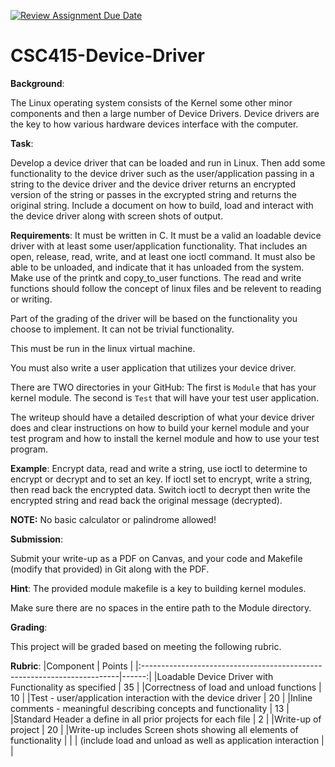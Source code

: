 [![Review Assignment Due Date](https://classroom.github.com/assets/deadline-readme-button-24ddc0f5d75046c5622901739e7c5dd533143b0c8e959d652212380cedb1ea36.svg)](https://classroom.github.com/a/qgGSgA_4)
# CSC415-Device-Driver
**Background**:

The Linux operating system consists of the Kernel some other minor components and then a large number of Device Drivers.  Device drivers are the key to how various hardware devices interface with the computer.

**Task**:

Develop a device driver that can be loaded and run in Linux.  Then add some functionality to the device driver such as the user/application passing in a string to the device driver and the device driver returns an encrypted version of the string or passes in the excrypted string and returns the original string.  Include a document on how to build, load and interact with the device driver along with screen shots of output.

**Requirements**:
It must be written in C.  It must be a valid an loadable device driver with at least some user/application functionality. That includes an open, release, read, write, and at least one ioctl command.  It must also be able to be unloaded, and indicate that it has unloaded from the system.  Make use of the printk and copy_to_user functions.  The read and write functions should follow the concept of linux files and be relevent to reading or writing.

Part of the grading of the driver will be based on the functionality you choose to implement.  It can not be trivial functionality.

This must be run in the linux virtual machine.

You must also write a user application that utilizes your device driver.

There are TWO directories in your GitHub:  The first is `Module` that has your kernel module.  The second is `Test` that will have your test user application.

The writeup should have a detailed description of what your device driver does and clear instructions on how to build your kernel module and your test program and how to install the kernel module and how to use your test program.

**Example**:
Encrypt data, read and write a string, use ioctl to determine to encrypt or decrypt and to set an key. If ioctl set to encrypt, write a string, then read back the encrypted data.  Switch ioctl to decrypt then write the encrypted string and read back the original message (decrypted).

**NOTE:**
No basic calculator or palindrome allowed!

**Submission**:

Submit your write-up as a PDF on Canvas, and your code and Makefile (modify that provided) in Git along with the PDF.

**Hint**:
The provided module makefile is a key to building kernel modules.

Make sure there are no spaces in the entire path to the Module directory.

**Grading**:

This project will be graded based on meeting the following rubric. 

**Rubric**: 
|Component 	| Points |
|:------------------------------------------------------------------------|------:|
|Loadable Device Driver with Functionality as specified                   |	 35   |
|Correctness of load and unload functions                                 |	 10   |
|Test  -  user/application interaction with the device driver     	  |  	20  |
|Inline comments - meaningful describing concepts and functionality       | 	13  |
|Standard Header a define in all prior projects for each file             |  	2   |
|Write-up of project                                                      |  20   |
|Write-up includes Screen shots showing all elements of functionality     |       |
|     (include load and unload as well as application interaction         |     |

	

	
